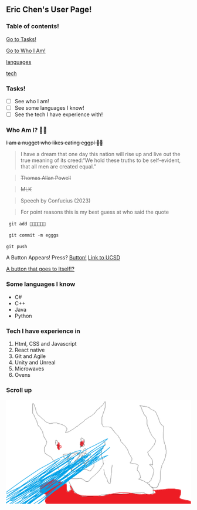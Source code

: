 ## Eric Chen's User Page!

### Table of contents!
[Go to Tasks!](#tasks)

[Go to Who I Am!](#who-am-i-)

[languages](#some-languages-i-know)

[tech](#tech-i-have-experience-in) 

### Tasks!
- [ ] See who I am!
- [ ] See some languages I know!
- [ ] See the tech I have experience with! 

### Who Am I? 👺🍆
~~I am a nugget who likes eating eggpl 🍆💦~~

> I have a dream that one day this nation will rise up and live out
> the true meaning of its creed:“We hold these truths to be self-evident, that all men are created equal.”

> ~~Thomas Allan Powell~~

> ~~MLK~~

> Speech by Confucius (2023) 

> For point reasons this is my best guess at who said the quote

` git add 🍆💦🍆💦🍆💦`

` git commit -m egggs`

` git push `


A Button Appears! Press? [Button!](https://www.youtube.com/watch?v=dQw4w9WgXcQ)
[Link to UCSD](https://www.youtube.com/watch?v=dQw4w9WgXcQ)


[A button that goes to Itself!?](index.md)

### Some languages I know
- C#
- C++
- Java
- Python

### Tech I have experience in

1. Html, CSS and Javascript
2. React native
3. Git and Agile
4. Unity and Unreal
5. Microwaves
6. Ovens


### Scroll up
![Part 1](Pic1.png)
